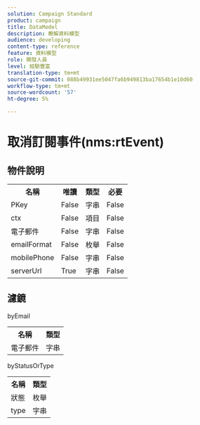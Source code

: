 ```yaml
---
solution: Campaign Standard
product: campaign
title: DataModel
description: 瞭解資料模型
audience: developing
content-type: reference
feature: 資料模型
role: 開發人員
level: 經驗豐富
translation-type: tm+mt
source-git-commit: 088b49931ee5047fa6b949813ba17654b1e10d60
workflow-type: tm+mt
source-wordcount: '57'
ht-degree: 5%

---
```



# 取消訂閱事件(nms:rtEvent)

## 物件說明

<table>
               <tr>
                  <th>名稱</th>
                  <th>唯讀</th>
                  <th>類型</th>
                  <th>必要</th>
               </tr>
               <tr>
                  <td>PKey</td>
                  <td>False</td>
                  <td>字串</td>
                  <td>False</td>
               </tr>
               <tr>
                  <td>ctx</td>
                  <td>False</td>
                  <td>項目</td>
                  <td>False</td>
               </tr>
               <tr>
                  <td>電子郵件</td>
                  <td>False</td>
                  <td>字串</td>
                  <td>False</td>
               </tr>
               <tr>
                  <td>emailFormat</td>
                  <td>False</td>
                  <td>枚舉</td>
                  <td>False</td>
               </tr>
               <tr>
                  <td>mobilePhone</td>
                  <td>False</td>
                  <td>字串</td>
                  <td>False</td>
               </tr>
               <tr>
                  <td>serverUrl</td>
                  <td>True</td>
                  <td>字串</td>
                  <td>False</td>
               </tr>
            </table>

## 濾鏡

byEmail

<table>
    <tr>
    <th>名稱</th>
    <th>類型</th>
    </tr>
    <tr>
    <td>電子郵件</td>
    <td>字串</td>
    </tr>
</table>

byStatusOrType

<table>
        <tr>
        <th>名稱</th>
        <th>類型</th>
        </tr>
        <tr>
        <td>狀態</td>
        <td>枚舉</td>
        </tr>
        <tr>
        <td>type</td>
        <td>字串</td>
        </tr>
    </table>